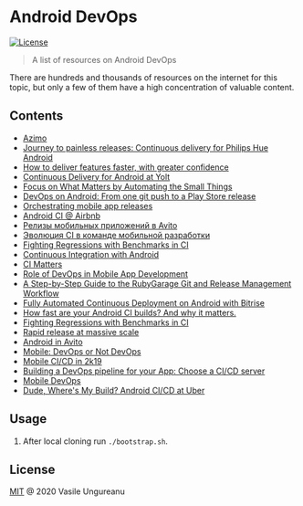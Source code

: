 # Android DevOps

<a href="https://github.com/VasileUngureanu/repository-template/blob/master/LICENSE"><img src="https://img.shields.io/badge/license-MIT-green.svg" alt="License"></a>

> A list of resources on Android DevOps

There are hundreds and thousands of resources on the internet for this topic, but only a few of them have a high concentration of valuable content.

## Contents

* [Azimo](https://www.youtube.com/watch?v=c8v4u7BC8aw)
* [Journey to painless releases: Continuous delivery for Philips Hue Android](https://www.youtube.com/watch?v=VkFcJZWtufA)
* [How to deliver features faster, with greater confidence](https://www.youtube.com/watch?v=c3aoRO1GFO4&feature=youtu.be)
* [Continuous Delivery for Android at Yolt](https://www.youtube.com/watch?v=Z5Jt08qP610&feature=youtu.be)
* [Focus on What Matters by Automating the Small Things](https://www.youtube.com/watch?v=gQrtLZu5lgk&list=PLzJZrgVJE8BZqXB8jXMJOkMJmA1VxxCp7&index=14&t=0s)
* [DevOps on Android: From one git push to a Play Store release](https://www.youtube.com/watch?v=O58yq8B3shc)
* [Orchestrating mobile app releases](https://www.youtube.com/watch?v=VZBqaEnUhxE&feature=youtu.be)
* [Android CI @ Airbnb](https://www.youtube.com/watch?v=HShVflK-lmI)
* [Релизы мобильных приложений в Avito](https://www.youtube.com/watch?v=r3rUedCbe7Q)
* [Эволюция CI в команде мобильной разработки](https://www.youtube.com/watch?v=lz8MNATTUCU)
* [Fighting Regressions with Benchmarks in CI](https://www.youtube.com/watch?v=yszRpGp3ijI)
* [Continuous Integration with Android](https://www.youtube.com/watch?v=-GZP2DaXIPk)
* [CI Matters](https://github.com/vgaidarji/ci-matters)
* [Role of DevOps in Mobile App Development](https://hackernoon.com/role-of-devops-in-mobile-app-development-mobile-devops-25e684fcd52e)
* [A Step-by-Step Guide to the RubyGarage Git and Release Management Workflow](https://rubygarage.org/blog/git-and-release-management-workflow)
* [Fully Automated Continuous Deployment on Android with Bitrise](https://overflow.buffer.com/2018/11/29/fully-automated-continuous-deployment-on-android-with-bitrise/)
* [How fast are your Android CI builds? And why it matters.](https://proandroiddev.com/how-fast-are-your-android-ci-builds-and-why-it-matters-a4309e40981f)
* [Fighting Regressions with Benchmarks in CI](https://medium.com/androiddevelopers/fighting-regressions-with-benchmarks-in-ci-6ea9a14b5c71)
* [Rapid release at massive scale](https://engineering.fb.com/web/rapid-release-at-massive-scale/?utm_campaign=Clean%2BCode&utm_medium=email&utm_source=Clean_Code_4)
* [Android in Avito](https://avito-tech.github.io/avito-android/)
* [Mobile: DevOps or Not DevOps](https://speakerdeck.com/vlivanov/mobile-devops-or-not-devops)
* [Mobile CI/CD in 2k19](https://speakerdeck.com/vlivanov/cd-in-2k19?slide=123)
* [Building a DevOps pipeline for your App: Choose a CI/CD server](https://proandroiddev.com/building-a-devops-pipeline-for-your-app-choose-a-ci-cd-server-fd99e886ab76)
* [Mobile DevOps](https://www.bitrise.io/mobile-devops)
* [Dude, Where's My Build? Android CI/CD at Uber](https://www.youtube.com/watch?list=PLYioXtkIMlS9CMDDq3TcmxXsC455x6_XL&v=oC4476fR4rI)

## Usage

1. After local cloning run `./bootstrap.sh`.

License
-------

[MIT](LICENSE) @ 2020 Vasile Ungureanu
